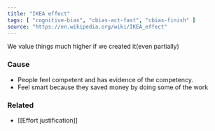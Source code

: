 ```yaml
---
title: "IKEA effect"
tags: [ "cognitive-bias", "cbias-act-fast", "cbias-finish" ]
source: "https://en.wikipedia.org/wiki/IKEA_effect"
---
```


We value things much higher if we created it(even partially)

### Cause

- People feel competent and has evidence of the competency.
- Feel smart because they saved money by doing some of the work

### Related

- [[Effort justification]]
